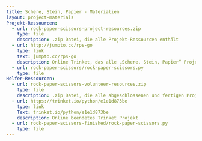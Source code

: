 ```yaml
---
title: Schere, Stein, Papier - Materialien
layout: project-materials
Projekt-Ressourcen:     
  - url: rock-paper-scissors-project-resources.zip
    type: file
    description: .zip Datei, die alle Projekt-Ressourcen enthält
  - url: http://jumpto.cc/rps-go
    type: link
    text: jumpto.cc/rps-go
    description: Online Trinket, das alle „Schere, Stein, Papier“ Projekt-Ressourcen enthält
  - url: rock-paper-scissors/rock-paper-scissors.py
    type: file
Helfer-Ressourcen:
  - url: rock-paper-scissors-volunteer-resources.zip
    type: file
    description: .zip Datei, die alle abgeschlossenen und fertigen Projekt-Ressourcen enthält
  - url: https://trinket.io/python/e1e1d873be
    type: link
    Text: trinket.io/python/e1e1d873be
    description: Online beendetes Trinket Projekt
  - url: rock-paper-scissors-finished/rock-paper-scissors.py
    type: file
---
```

